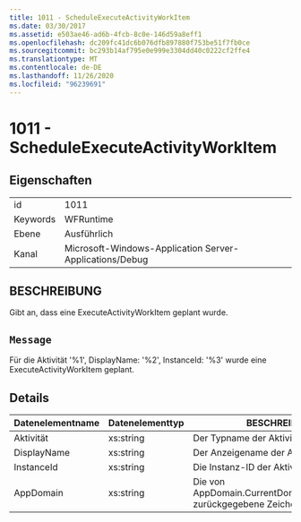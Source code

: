 ```yaml
---
title: 1011 - ScheduleExecuteActivityWorkItem
ms.date: 03/30/2017
ms.assetid: e503ae46-ad6b-4fcb-8c0e-146d59a8eff1
ms.openlocfilehash: dc209fc41dc6b076dfb897880f753be51f7fb0ce
ms.sourcegitcommit: bc293b14af795e0e999e3304dd40c0222cf2ffe4
ms.translationtype: MT
ms.contentlocale: de-DE
ms.lasthandoff: 11/26/2020
ms.locfileid: "96239691"
---
```

# <a name="1011---scheduleexecuteactivityworkitem"></a>1011 - ScheduleExecuteActivityWorkItem

## <a name="properties"></a>Eigenschaften  
  
|||  
|-|-|  
|id|1011|  
|Keywords|WFRuntime|  
|Ebene|Ausführlich|  
|Kanal|Microsoft-Windows-Application Server-Applications/Debug|  
  
## <a name="description"></a>BESCHREIBUNG  

 Gibt an, dass eine ExecuteActivityWorkItem geplant wurde.  
  
## <a name="message"></a>`Message`  

 Für die Aktivität '%1', DisplayName: '%2', InstanceId: '%3' wurde eine ExecuteActivityWorkItem geplant.  
  
## <a name="details"></a>Details  
  
|Datenelementname|Datenelementtyp|BESCHREIBUNG|  
|--------------------|--------------------|-----------------|  
|Aktivität|xs:string|Der Typname der Aktivität.|  
|DisplayName|xs:string|Der Anzeigename der Aktivität.|  
|InstanceId|xs:string|Die Instanz-ID der Aktivität.|  
|AppDomain|xs:string|Die von AppDomain.CurrentDomain.FriendlyName zurückgegebene Zeichenfolge.|
